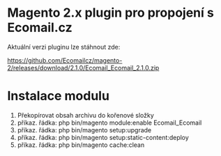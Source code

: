 # Magento 2.x plugin pro propojení s Ecomail.cz

Aktuální verzi pluginu lze stáhnout zde:

https://github.com/Ecomailcz/magento-2/releases/download/2.1.0/Ecomail_Ecomail_2.1.0.zip

# Instalace modulu

1. Překopírovat obsah archivu do kořenové složky
2. příkaz. řádka: php bin/magento module:enable Ecomail_Ecomail
3. příkaz. řádka: php bin/magento setup:upgrade
4. příkaz. řádka: php bin/magento setup:static-content:deploy
5. příkaz. řádka: php bin/magento cache:clean
